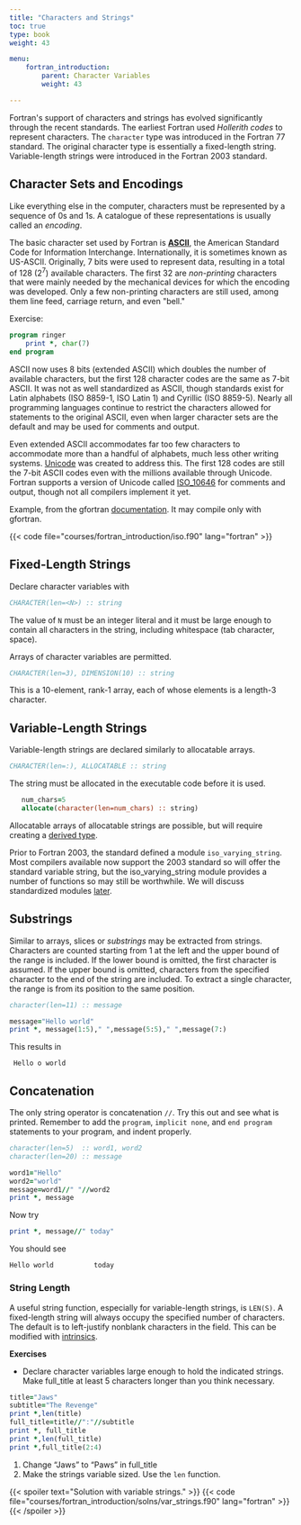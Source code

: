 ```yaml
---
title: "Characters and Strings"
toc: true
type: book
weight: 43

menu:
    fortran_introduction:
        parent: Character Variables
        weight: 43

---
```


Fortran's support of characters and strings has evolved significantly through the recent standards. The earliest Fortran used _Hollerith codes_ to represent characters.  The `character` type was introduced in the Fortran 77 standard. The original character type is essentially a fixed-length string.  Variable-length strings were introduced in the Fortran 2003 standard.  

## Character Sets and Encodings

Like everything else in the computer, characters must be represented by a sequence of 0s and 1s.  A catalogue of these representations is usually called an _encoding_.

The basic character set used by Fortran is [**ASCII**](https://en.wikipedia.org/wiki/ASCII), the American Standard Code for Information Interchange. Internationally, it is sometimes known as US-ASCII.  Originally, 7 bits were used to represent data, resulting in a total of 128 (2<sup>7</sup>) available characters.  The first 32 are _non-printing_ characters that were mainly needed by the mechanical devices for which the encoding was developed.  Only a few non-printing characters are still used, among them line feed, carriage return, and even "bell."  

Exercise:
```fortran
program ringer
    print *, char(7)
end program
```
ASCII now uses 8 bits (extended ASCII) which doubles the number of available characters, but the first 128 character codes are the same as 7-bit ASCII.  It was not as well standardized as ASCII, though standards exist for Latin alphabets (ISO 8859-1, ISO Latin 1) and Cyrillic (ISO 8859-5).  Nearly all programming languages continue to restrict the characters allowed for statements to the original ASCII, even when larger character sets are the default and may be used for comments and output.

Even extended ASCII accommodates far too few characters to accommodate more than a handful of alphabets, much less other writing systems.  [Unicode](https://en.wikipedia.org/wiki/Unicode) was created to address this.  The first 128 codes are still the 7-bit ASCII codes even with the millions available through Unicode.  Fortran supports a version of Unicode called [ISO_10646](https://en.wikipedia.org/wiki/Universal_Coded_Character_Set) for comments and output, though not all compilers implement it yet.

Example, from the gfortran [documentation](https://gcc.gnu.org/onlinedocs/gcc-4.9.4/gfortran/SELECTED_005fCHAR_005fKIND.html). It may compile only with gfortran.

{{< code file="courses/fortran_introduction/iso.f90" lang="fortran" >}}

## Fixed-Length Strings

Declare character variables with
```fortran
CHARACTER(len=<N>) :: string
```
The value of `N` must be an integer literal and it must be large enough to contain all characters in the string, including whitespace (tab character, space).

Arrays of character variables are permitted.
```fortran
CHARACTER(len=3), DIMENSION(10) :: string
```
This is a 10-element, rank-1 array, each of whose elements is a length-3 character.

## Variable-Length Strings

Variable-length strings are declared similarly to allocatable arrays.
```fortran
CHARACTER(len=:), ALLOCATABLE :: string
```
The string must be allocated in the executable code before it is used.
```fortran
   num_chars=5
   allocate(character(len=num_chars) :: string)
```

Allocatable arrays of allocatable strings are possible, but will require creating a [derived type](/courses/fortran_introduction/derived_types).

Prior to Fortran 2003, the standard defined a module `iso_varying_string`.  Most compilers available now support the 2003 standard so will offer the standard variable string, but the iso_varying_string module provides a number of functions so may still be worthwhile.  We will discuss standardized modules [later](courses/fortran_introduction/standard_modules).

## Substrings

Similar to arrays, slices or _substrings_ may be extracted from strings.  Characters are counted starting from 1 at the left and the upper bound of the range is included.
If the lower bound is omitted, the first character is assumed.  If the upper bound is omitted, characters from the specified character to the end of the string are included.  To extract a single character, the range is from its position to the same position.
```fortran
character(len=11) :: message

message="Hello world"
print *, message(1:5)," ",message(5:5)," ",message(7:)
```
This results in
```
 Hello o world
```

## Concatenation

The only string operator is concatenation `//`.  Try this out and see what
is printed.  Remember to add the `program`, `implicit none`, and `end program` statements to your program, and indent properly.
```fortran
character(len=5)  :: word1, word2
character(len=20) :: message

word1="Hello"
word2="world"
message=word1//" "//word2
print *, message
```
Now try
```fortran
print *, message//" today"
```
You should see
```
Hello world          today
```

### String Length
A useful string function, especially for variable-length strings, is `LEN(S)`.
A fixed-length string will always occupy the specified number of characters. The default is to left-justify nonblank characters in the field.  This can be modified with [intrinsics](courses/fortran_introduction/character_intrinsics).

**Exercises**
* Declare character variables large enough to hold the indicated strings.  Make full_title at least 5 characters longer than you think necessary.
```fortran
title="Jaws"
subtitle="The Revenge"
print *,len(title)
full_title=title//":"//subtitle
print *, full_title
print *,len(full_title)
print *,full_title(2:4)
```
   1. Change “Jaws” to “Paws” in full_title
   2. Make the strings variable sized.  Use the `len` function.

{{< spoiler text="Solution with variable strings." >}}
{{< code file="courses/fortran_introduction/solns/var_strings.f90" lang="fortran" >}}
{{< /spoiler >}}
